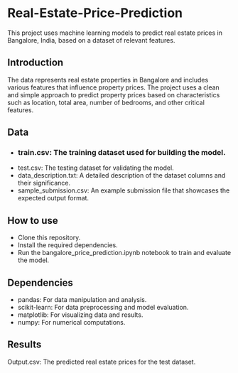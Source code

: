 # Real-Estate-Price-Prediction
This project uses machine learning models to predict real estate prices in Bangalore, India, based on a dataset of relevant features.

## Introduction
The data represents real estate properties in Bangalore and includes various features that influence property prices. The project uses a clean and simple approach to predict property prices based on characteristics such as location, total area, number of bedrooms, and other critical features.

## Data
* ### train.csv: The training dataset used for building the model.
* test.csv: The testing dataset for validating the model.
* data_description.txt: A detailed description of the dataset columns and their significance.
* sample_submission.csv: An example submission file that showcases the expected output format.
  
## How to use
* Clone this repository.
* Install the required dependencies.
* Run the bangalore_price_prediction.ipynb notebook to train and evaluate the model.

## Dependencies
* pandas: For data manipulation and analysis.
* scikit-learn: For data preprocessing and model evaluation.
* matplotlib: For visualizing data and results.
* numpy: For numerical computations.

## Results
Output.csv: The predicted real estate prices for the test dataset.

